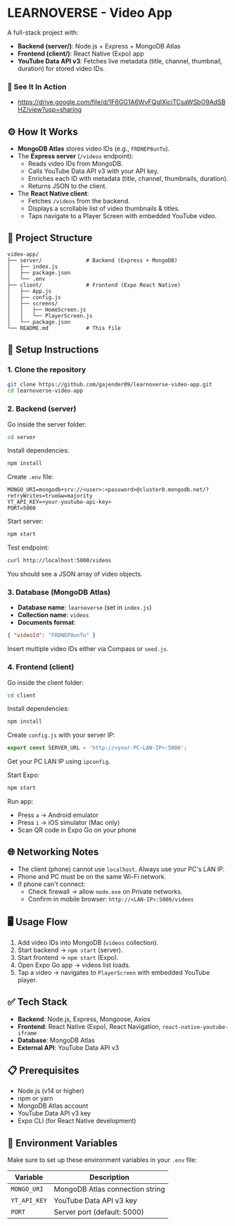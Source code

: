# LEARNOVERSE - Video App

A full-stack project with:
* **Backend (server/)**: Node.js + Express + MongoDB Atlas
* **Frontend (client/)**: React Native (Expo) app
* **YouTube Data API v3**: Fetches live metadata (title, channel, thumbnail, duration) for stored video IDs.

### 🎥 See It In Action
  -   https://drive.google.com/file/d/1F6GG1A6WvFQgIXjciTCsaWSbO9AdSBHZ/view?usp=sharing

## ⚙️ How It Works

* **MongoDB Atlas** stores video IDs (e.g., `FRDNEP8unTo`).
* The **Express server** (`/videos` endpoint):
  * Reads video IDs from MongoDB.
  * Calls YouTube Data API v3 with your API key.
  * Enriches each ID with metadata (title, channel, thumbnails, duration).
  * Returns JSON to the client.
* The **React Native client**:
  * Fetches `/videos` from the backend.
  * Displays a scrollable list of video thumbnails & titles.
  * Taps navigate to a Player Screen with embedded YouTube video.

## 📂 Project Structure

```
video-app/
├── server/              # Backend (Express + MongoDB)
│   ├── index.js
│   ├── package.json
│   └── .env
├── client/              # Frontend (Expo React Native)
│   ├── App.js
│   ├── config.js
│   ├── screens/
│   │   ├── HomeScreen.js
│   │   └── PlayerScreen.js
│   └── package.json
└── README.md            # This file
```

## 🚀 Setup Instructions

### 1. Clone the repository

```bash
git clone https://github.com/gajender09/learnoverse-video-app.git
cd learnoverse-video-app
```

### 2. Backend (server)

Go inside the server folder:

```bash
cd server
```

Install dependencies:

```bash
npm install
```

Create `.env` file:

```env
MONGO_URI=mongodb+srv://<user>:<password>@cluster0.mongodb.net/?retryWrites=true&w=majority
YT_API_KEY=<your-youtube-api-key>
PORT=5000
```

Start server:

```bash
npm start
```

Test endpoint:

```bash
curl http://localhost:5000/videos
```

You should see a JSON array of video objects.

### 3. Database (MongoDB Atlas)

* **Database name**: `learnoverse` (set in `index.js`)
* **Collection name**: `videos`
* **Documents format**:

```json
{ "videoId": "FRDNEP8unTo" }
```

Insert multiple video IDs either via Compass or `seed.js`.

### 4. Frontend (client)

Go inside the client folder:

```bash
cd client
```

Install dependencies:

```bash
npm install
```

Create `config.js` with your server IP:

```javascript
export const SERVER_URL = 'http://<your-PC-LAN-IP>:5000';
```

Get your PC LAN IP using `ipconfig`. 

Start Expo:

```bash
npm start
```

Run app:
* Press `a` → Android emulator
* Press `i` → iOS simulator (Mac only)
* Scan QR code in Expo Go on your phone

## 🌐 Networking Notes

* The client (phone) cannot use `localhost`. Always use your PC's LAN IP.
* Phone and PC must be on the same Wi-Fi network.
* If phone can't connect:
  * Check firewall → allow `node.exe` on Private networks.
  * Confirm in mobile browser: `http://<LAN-IP>:5000/videos`

## 🖥️ Usage Flow

1. Add video IDs into MongoDB (`videos` collection).
2. Start backend → `npm start` (server).
3. Start frontend → `npm start` (Expo).
4. Open Expo Go app → videos list loads.
5. Tap a video → navigates to `PlayerScreen` with embedded YouTube player.

## ✅ Tech Stack

* **Backend**: Node.js, Express, Mongoose, Axios
* **Frontend**: React Native (Expo), React Navigation, `react-native-youtube-iframe`
* **Database**: MongoDB Atlas
* **External API**: YouTube Data API v3

## 📋 Prerequisites

- Node.js (v14 or higher)
- npm or yarn
- MongoDB Atlas account
- YouTube Data API v3 key
- Expo CLI (for React Native development)

## 🔧 Environment Variables

Make sure to set up these environment variables in your `.env` file:

| Variable | Description |
|----------|-------------|
| `MONGO_URI` | MongoDB Atlas connection string |
| `YT_API_KEY` | YouTube Data API v3 key |
| `PORT` | Server port (default: 5000) |
